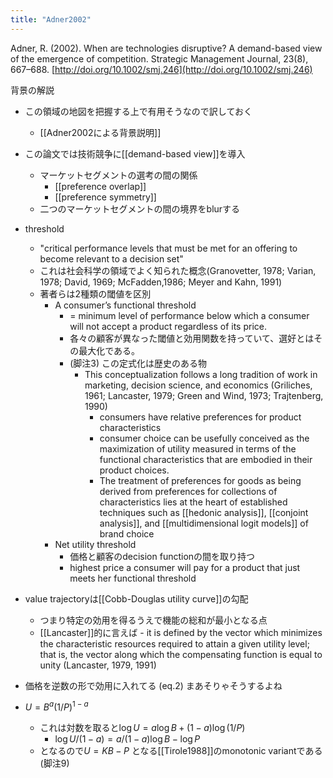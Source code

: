 ```yaml
---
title: "Adner2002"
---
```


Adner, R. (2002). When are technologies disruptive? A demand-based view of the emergence of competition. Strategic Management Journal, 23(8), 667–688. [http://doi.org/10.1002/smj.246](http://doi.org/10.1002/smj.246)

背景の解説
- この領域の地図を把握する上で有用そうなので訳しておく
    - [[Adner2002による背景説明]]

- この論文では技術競争に[[demand-based view]]を導入
    - マーケットセグメントの選考の間の関係
        - [[preference overlap]]
        - [[preference symmetry]]
    - 二つのマーケットセグメントの間の境界をblurする

- threshold
    - "critical performance levels that must be met for an offering to become relevant to a decision set"
    - これは社会科学の領域でよく知られた概念(Granovetter, 1978; Varian, 1978; David, 1969; McFadden,1986; Meyer and Kahn, 1991)
    - 著者らは2種類の閾値を区別
        - A consumer’s functional threshold
            - = minimum level of performance below which a consumer will not accept a product regardless of its price.
            - 各々の顧客が異なった閾値と効用関数を持っていて、選好とはその最大化である。
            - (脚注3) この定式化は歴史のある物
                - This conceptualization follows a long tradition of work in marketing, decision science, and economics (Griliches, 1961; Lancaster, 1979; Green and Wind, 1973; Trajtenberg, 1990)
                    - consumers have relative preferences for product characteristics
                    - consumer choice can be usefully conceived as the maximization of utility measured in terms of the functional characteristics that are embodied in their product choices.
                    - The treatment of preferences for goods as being derived from preferences for collections of characteristics lies at the heart of established techniques such as [[hedonic analysis]], [[conjoint analysis]], and [[multidimensional logit models]] of brand choice
        - Net utility threshold
            - 価格と顧客のdecision functionの間を取り持つ
            - highest price a consumer will pay for a product that just meets her functional threshold

- value trajectoryは[[Cobb-Douglas utility curve]]の勾配
    - つまり特定の効用を得るうえで機能の総和が最小となる点
    - [[Lancaster]]的に言えば
            - it is defined by the vector which minimizes the characteristic resources required to attain a given utility level; that is, the vector along which the compensating function is equal to unity (Lancaster, 1979, 1991)


- 価格を逆数の形で効用に入れてる (eq.2) まあそりゃそうするよね
- $U = B^a (1/P)^{1-a}$
    - これは対数を取ると$\log U = a \log B + (1 - a) \log (1/P)$
        - $\log U / (1 - a) = a / (1 - a) \log B - \log P$
    - となるので$U = KB - P$ となる[[Tirole1988]]のmonotonic variantである(脚注9)
